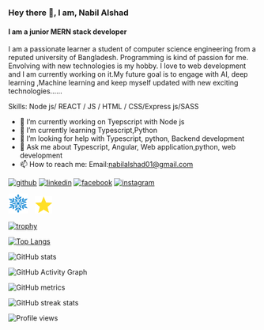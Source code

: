 ### Hey there 👋, I am, Nabil Alshad
#### I am a junior MERN stack developer

I am a passionate learner a student of computer science engineering from a reputed university of Bangladesh. Programming is kind of passion for me. Envolving with new technologies is my hobby. I love to web development and I am currently working on it.My future goal is to engage with AI, deep learning ,Machine learning and keep myself updated with new exciting technologies......

Skills: Node js/ REACT / JS / HTML / CSS/Express js/SASS

- 🔭 I’m currently working on Tyepscript with Node js  
- 🌱 I’m currently learning Typescript,Python 
- 🤔 I’m looking for help with Typescript, python, Backend development  
- 💬 Ask me about Typescript, Angular, Web application,python, web development  
- 📫 How to reach me: Email:nabilalshad01@gmail.com 


[<img src='https://cdn.jsdelivr.net/npm/simple-icons@3.0.1/icons/github.svg' alt='github' height='40'>](https://github.com/NabilAlshad)  [<img src='https://cdn.jsdelivr.net/npm/simple-icons@3.0.1/icons/linkedin.svg' alt='linkedin' height='40'>](https://www.linkedin.com/in/nabil-alshad-077025195/)  [<img src='https://cdn.jsdelivr.net/npm/simple-icons@3.0.1/icons/facebook.svg' alt='facebook' height='40'>](https://www.facebook.com/nabil.alshad)  [<img src='https://cdn.jsdelivr.net/npm/simple-icons@3.0.1/icons/instagram.svg' alt='instagram' height='40'>](https://www.instagram.com/nabil_alshad/)  

<a href='https://archiveprogram.github.com/'><img src='https://raw.githubusercontent.com/acervenky/animated-github-badges/master/assets/acbadge.gif' width='40' height='40'></a> <a href='https://stars.github.com/'><img src='https://raw.githubusercontent.com/acervenky/animated-github-badges/master/assets/starbadge.gif' width='35' height='35'></a> 

[![trophy](https://github-profile-trophy.vercel.app/?username=NabilAlshad)](https://github.com/ryo-ma/github-profile-trophy)

[![Top Langs](https://github-readme-stats.vercel.app/api/top-langs/?username=NabilAlshad)](https://github.com/anuraghazra/github-readme-stats)

![GitHub stats](https://github-readme-stats.vercel.app/api?username=NabilAlshad&show_icons=true)  

![GitHub Activity Graph](https://activity-graph.herokuapp.com/graph?username=NabilAlshad)  

![GitHub metrics](https://metrics.lecoq.io/NabilAlshad)  

![GitHub streak stats](https://github-readme-streak-stats.herokuapp.com/?user=NabilAlshad)  

![Profile views](https://gpvc.arturio.dev/NabilAlshad)  
